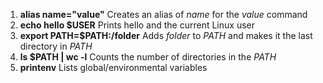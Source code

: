 1. **alias name="value"** Creates an alias of *name* for the *value* command<br>
2. **echo hello $USER** Prints hello and the current Linux user<br>
3. **export PATH=$PATH:/folder** Adds *folder* to _PATH_ and makes it the last directory in _PATH_ <br>
4. **ls $PATH | wc -l** Counts the number of directories in the _PATH_ <br>
5. **printenv** Lists global/environmental variables<br>
